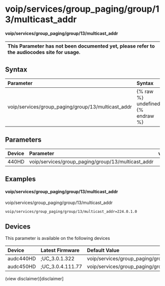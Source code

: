 ﻿---
description: voip/services/group_paging/group/13/multicast_addr
search: false
---

# voip/services/group_paging/group/13/multicast_addr

#### voip/services/group_paging/group/13/multicast_addr


| This Parameter has not been documented yet, please refer to the audiocodes site for usage.  |
| :--- |

## Syntax
| Parameter | Syntax |
| :--- | :--- |
|voip/services/group_paging/group/13/multicast_addr | {% raw %} undefined {% endraw %} |

## Parameters
|Device|Parameter|value|Description|
|:---|:---|:---|:---|
| 440HD | voip/services/group_paging/group/13/multicast_addr |  |  |

## Examples
#### voip/services/group_paging/group/13/multicast_addr

voip/services/group_paging/group/13/multicast_addr

```
voip/services/group_paging/group/13/multicast_addr=224.0.1.0
```

## Devices
This parameter is available on the following devices

| Device | Latest Firmware | Default Value |
|:---|:---|:---|
| audc440HD | ;UC_3.0.1.322 | voip/services/group_paging/group/13/multicast_addr=224.0.1.0 
| audc450HD | ;UC_3.0.4.111.77 | voip/services/group_paging/group/13/multicast_addr=224.0.1.0 

(view disclaimer)[disclaimer]
